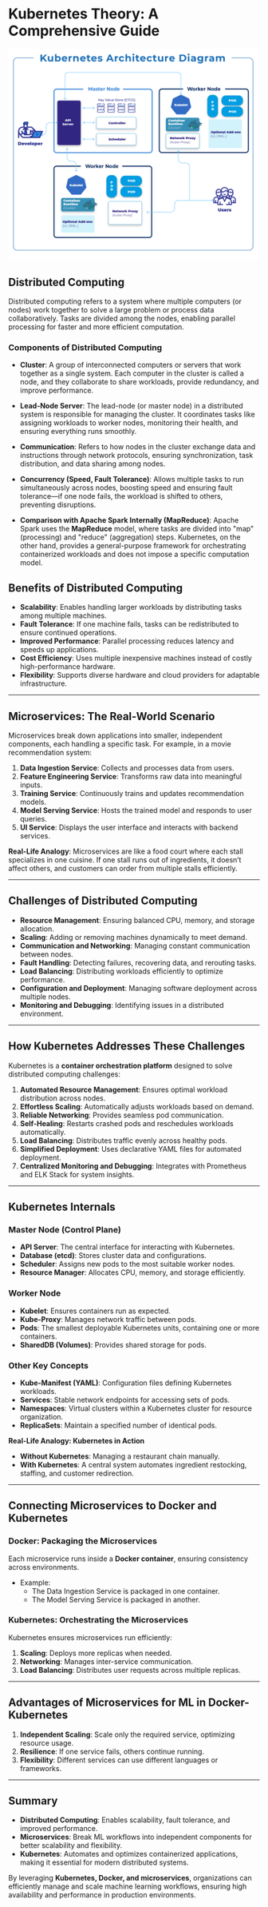 # Kubernetes Theory: A Comprehensive Guide
![Kubernetes Architecture](images/kubernetes_architecture.jpg)
## **Distributed Computing**

Distributed computing refers to a system where multiple computers (or nodes) work together to solve a large problem or process data collaboratively. Tasks are divided among the nodes, enabling parallel processing for faster and more efficient computation.

### **Components of Distributed Computing**

- **Cluster**: A group of interconnected computers or servers that work together as a single system. Each computer in the cluster is called a node, and they collaborate to share workloads, provide redundancy, and improve performance.

- **Lead-Node Server**: The lead-node (or master node) in a distributed system is responsible for managing the cluster. It coordinates tasks like assigning workloads to worker nodes, monitoring their health, and ensuring everything runs smoothly.

- **Communication**: Refers to how nodes in the cluster exchange data and instructions through network protocols, ensuring synchronization, task distribution, and data sharing among nodes.

- **Concurrency (Speed, Fault Tolerance)**: Allows multiple tasks to run simultaneously across nodes, boosting speed and ensuring fault tolerance—if one node fails, the workload is shifted to others, preventing disruptions.

- **Comparison with Apache Spark Internally (MapReduce)**: Apache Spark uses the **MapReduce** model, where tasks are divided into "map" (processing) and "reduce" (aggregation) steps. Kubernetes, on the other hand, provides a general-purpose framework for orchestrating containerized workloads and does not impose a specific computation model.

## **Benefits of Distributed Computing**

- **Scalability**: Enables handling larger workloads by distributing tasks among multiple machines.
- **Fault Tolerance**: If one machine fails, tasks can be redistributed to ensure continued operations.
- **Improved Performance**: Parallel processing reduces latency and speeds up applications.
- **Cost Efficiency**: Uses multiple inexpensive machines instead of costly high-performance hardware.
- **Flexibility**: Supports diverse hardware and cloud providers for adaptable infrastructure.

---

## **Microservices: The Real-World Scenario**

Microservices break down applications into smaller, independent components, each handling a specific task. For example, in a movie recommendation system:

1. **Data Ingestion Service**: Collects and processes data from users.
2. **Feature Engineering Service**: Transforms raw data into meaningful inputs.
3. **Training Service**: Continuously trains and updates recommendation models.
4. **Model Serving Service**: Hosts the trained model and responds to user queries.
5. **UI Service**: Displays the user interface and interacts with backend services.

**Real-Life Analogy**: Microservices are like a food court where each stall specializes in one cuisine. If one stall runs out of ingredients, it doesn’t affect others, and customers can order from multiple stalls efficiently.

---

## **Challenges of Distributed Computing**

- **Resource Management**: Ensuring balanced CPU, memory, and storage allocation.
- **Scaling**: Adding or removing machines dynamically to meet demand.
- **Communication and Networking**: Managing constant communication between nodes.
- **Fault Handling**: Detecting failures, recovering data, and rerouting tasks.
- **Load Balancing**: Distributing workloads efficiently to optimize performance.
- **Configuration and Deployment**: Managing software deployment across multiple nodes.
- **Monitoring and Debugging**: Identifying issues in a distributed environment.

---

## **How Kubernetes Addresses These Challenges**

Kubernetes is a **container orchestration platform** designed to solve distributed computing challenges:

1. **Automated Resource Management**: Ensures optimal workload distribution across nodes.
2. **Effortless Scaling**: Automatically adjusts workloads based on demand.
3. **Reliable Networking**: Provides seamless pod communication.
4. **Self-Healing**: Restarts crashed pods and reschedules workloads automatically.
5. **Load Balancing**: Distributes traffic evenly across healthy pods.
6. **Simplified Deployment**: Uses declarative YAML files for automated deployment.
7. **Centralized Monitoring and Debugging**: Integrates with Prometheus and ELK Stack for system insights.

---

## **Kubernetes Internals**

### **Master Node (Control Plane)**
- **API Server**: The central interface for interacting with Kubernetes.
- **Database (etcd)**: Stores cluster data and configurations.
- **Scheduler**: Assigns new pods to the most suitable worker nodes.
- **Resource Manager**: Allocates CPU, memory, and storage efficiently.

### **Worker Node**
- **Kubelet**: Ensures containers run as expected.
- **Kube-Proxy**: Manages network traffic between pods.
- **Pods**: The smallest deployable Kubernetes units, containing one or more containers.
- **SharedDB (Volumes)**: Provides shared storage for pods.

### **Other Key Concepts**
- **Kube-Manifest (YAML)**: Configuration files defining Kubernetes workloads.
- **Services**: Stable network endpoints for accessing sets of pods.
- **Namespaces**: Virtual clusters within a Kubernetes cluster for resource organization.
- **ReplicaSets**: Maintain a specified number of identical pods.

**Real-Life Analogy: Kubernetes in Action**
- **Without Kubernetes**: Managing a restaurant chain manually.
- **With Kubernetes**: A central system automates ingredient restocking, staffing, and customer redirection.

---

## **Connecting Microservices to Docker and Kubernetes**

### **Docker: Packaging the Microservices**
Each microservice runs inside a **Docker container**, ensuring consistency across environments.

- Example:
  - The Data Ingestion Service is packaged in one container.
  - The Model Serving Service is packaged in another.

### **Kubernetes: Orchestrating the Microservices**
Kubernetes ensures microservices run efficiently:

1. **Scaling**: Deploys more replicas when needed.
2. **Networking**: Manages inter-service communication.
3. **Load Balancing**: Distributes user requests across multiple replicas.

---

## **Advantages of Microservices for ML in Docker-Kubernetes**

1. **Independent Scaling**: Scale only the required service, optimizing resource usage.
2. **Resilience**: If one service fails, others continue running.
3. **Flexibility**: Different services can use different languages or frameworks.

---

## **Summary**

- **Distributed Computing**: Enables scalability, fault tolerance, and improved performance.
- **Microservices**: Break ML workflows into independent components for better scalability and flexibility.
- **Kubernetes**: Automates and optimizes containerized applications, making it essential for modern distributed systems.

By leveraging **Kubernetes, Docker, and microservices**, organizations can efficiently manage and scale machine learning workflows, ensuring high availability and performance in production environments.

